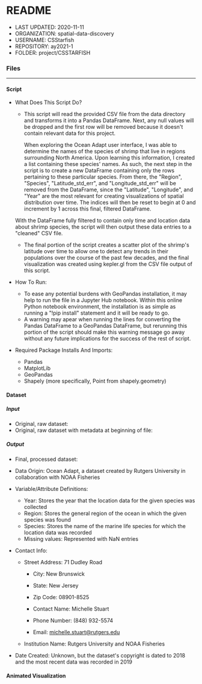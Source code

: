 # README

* LAST UPDATED: 2020-11-11
* ORGANIZATION: spatial-data-discovery
* USERNAME: CSStarfish
* REPOSITORY: ay2021-1
* FOLDER: project/CSSTARFISH

### Files
_________________

#### Script



   * What Does This Script Do?
      * This script will read the provided CSV file from the data directory and transforms it into a Pandas DataFrame.
      Next, any null values will be dropped and the first row will be removed because it doesn't contain relevant data for this project.
      
      	 When exploring the Ocean Adapt user interface, I was able to determine the names of the species of shrimp that live in regions surrounding North America.
      Upon learning this information, I created a list containing these species' names.
      As such, the next step in the script is to create a new DataFrame containing only the rows pertaining to these particular species.
      From there, the "Region", "Species", "Latitude_std_err", and "Longitude_std_err" will be removed from the DataFrame, since the "Latitude", "Longitude", and "Year" are the most relevant for creating visualizations of spatial distribution over time.
      The indices will then be reset to begin at 0 and increment by 1 across this final, filtered DataFrame.
      
      With the DataFrame fully filtered to contain only time and location data about shrimp species, the script will then output these data entries to a "cleaned" CSV file.
      
      * The final portion of the script creates a scatter plot of the shrimp's latitude over time to allow one to detect any trends in their populations over the course of the past few decades, and the final visualization was created using kepler.gl from the CSV file output of this script.
  
   * How To Run:
      * To ease any potential burdens with GeoPandas installation, it may help to run the file in a Jupyter Hub notebook.
      Within this online Python notebook environment, the installation is as simple as running a "!pip install" statement and it will be ready to go.
      * A warning may apear when running the lines for converting the Pandas DataFrame to a GeoPandas DataFrame, but rerunning this portion of the script should make this warning message go away without any future implications for the success of the rest of script.

   * Required Package Installs And Imports:
      * Pandas
      * MatplotLib
      * GeoPandas
      * Shapely (more specifically, Point from shapely.geometry)

#### Dataset

  ##### Input
   * Original, raw dataset: 
   * Original, raw dataset with metadata at beginning of file:
  ##### Output
   * Final, processed dataset:
  
  * Data Origin:	Ocean Adapt, a dataset created by Rutgers University in collaboration with NOAA Fisheries
  * Variable/Attribute Definitions: 
    * Year:	Stores the year that the location data for the given species was collected
    * Region:	Stores the general region of the ocean in which the given species was found
    * Species:	Stores the name of the marine life species for which the location data was recorded
    * Missing values:	Represented with NaN entries
  * Contact Info:	
    * Street Address: 71 Dudley Road
	  * City: New Brunswick
	  * State: New Jersey
	  * Zip Code: 08901-8525

	  * Contact Name: Michelle Stuart
	  * Phone Number: (848) 932-5574
	  * Email: michelle.stuart@rutgers.edu
	
	* Institution Name: Rutgers University and NOAA Fisheries
  * Date Created:	Unknown, but the dataset's copyright is dated to 2018 and the most recent data was recorded in 2019


#### Animated Visualization
